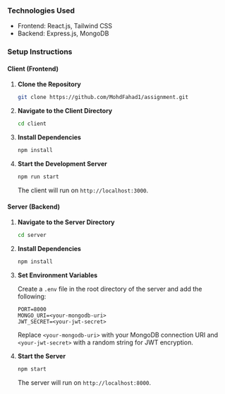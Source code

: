 ### Technologies Used

- Frontend: React.js, Tailwind CSS
- Backend: Express.js, MongoDB

### Setup Instructions

#### Client (Frontend)

1. **Clone the Repository**

   ```bash
   git clone https://github.com/MohdFahad1/assignment.git
   ```

2. **Navigate to the Client Directory**

   ```bash
   cd client
   ```

3. **Install Dependencies**

   ```bash
   npm install
   ```

4. **Start the Development Server**

   ```bash
   npm run start
   ```

   The client will run on `http://localhost:3000`.

#### Server (Backend)

1. **Navigate to the Server Directory**

   ```bash
   cd server
   ```

2. **Install Dependencies**

   ```bash
   npm install
   ```

3. **Set Environment Variables**

   Create a `.env` file in the root directory of the server and add the following:

   ```env
   PORT=8000
   MONGO_URI=<your-mongodb-uri>
   JWT_SECRET=<your-jwt-secret>
   ```

   Replace `<your-mongodb-uri>` with your MongoDB connection URI and `<your-jwt-secret>` with a random string for JWT encryption.

4. **Start the Server**

   ```bash
   npm start
   ```

   The server will run on `http://localhost:8000`.
